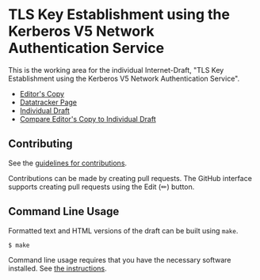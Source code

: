 # TLS Key Establishment using the Kerberos V5 Network Authentication Service

This is the working area for the individual Internet-Draft, "TLS Key Establishment using the Kerberos V5 Network Authentication Service".

* [Editor's Copy](https://dequbed.github.io/draft-reitzenstein-tls-krbpsk/#go.draft-reitzenstein-tls-krbpsk.html)
* [Datatracker Page](https://datatracker.ietf.org/doc/draft-reitzenstein-tls-krbpsk)
* [Individual Draft](https://datatracker.ietf.org/doc/html/draft-reitzenstein-tls-krbpsk)
* [Compare Editor's Copy to Individual Draft](https://dequbed.github.io/draft-reitzenstein-tls-krbpsk/#go.draft-reitzenstein-tls-krbpsk.diff)


## Contributing

See the
[guidelines for contributions](https://github.com/dequbed/draft-reitzenstein-tls-krbpsk/blob/main/CONTRIBUTING.md).

Contributions can be made by creating pull requests.
The GitHub interface supports creating pull requests using the Edit (✏) button.


## Command Line Usage

Formatted text and HTML versions of the draft can be built using `make`.

```sh
$ make
```

Command line usage requires that you have the necessary software installed.  See
[the instructions](https://github.com/martinthomson/i-d-template/blob/main/doc/SETUP.md).


